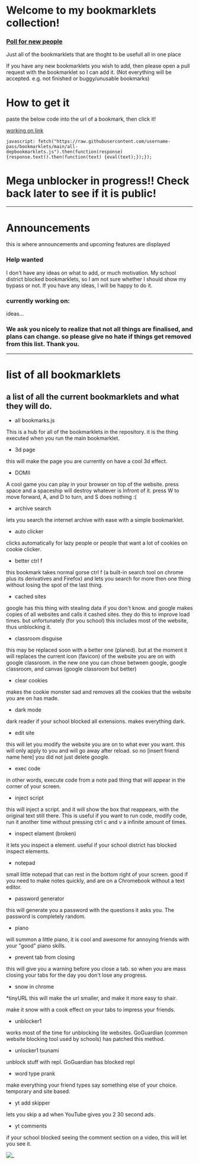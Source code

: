 # Welcome to my bookmarklets collection!

### [Poll for new people](https://github.com/username-pass/bookmarklets/discussions/17)

Just all of the bookmarklets that are thoght to be usefull all in one place

If you have any new bookmarklets you wish to add, then please open a pull request with the bookmarklet so I can add it. (Not everything will be accepted. e.g. not finished or buggy/unusable bookmarks)

# How to get it

paste the below code into the url of a bookmark, then click it!

[working on link][1]

[1]: javascript:fetch("https://raw.githubusercontent.com/username-pass/bookmarklets/main/all-bookmarklets.js").then(function(response){response.text().then(function(text){eval(text);});});
```
javascript: fetch("https://raw.githubusercontent.com/username-pass/bookmarklets/main/all-depbookmarklets.js").then(function(response){response.text().then(function(text) {eval(text);});});
```

# Mega unblocker in progress!! Check back later to see if it is public!

-----------
# Announcements

this is where announcements and upcoming features are displayed

### Help wanted

I don't have any ideas on what to add, or much motivation. My school district blocked bookmarklets, so I am not sure whether I should show my bypass or not. If you have any ideas, I will be happy to do it.

### currently working on:

ideas...

### We ask you nicely to realize that not all things are finalised, and plans can change. so please give no hate if things get removed from this list. Thank you.

------------------

# list of all bookmarklets

## a list of all the current bookmarklets and what they will do.

* all bookmarks.js


This is a hub for all of the bookmarklets in the repository. it is the thing executed when you run the main bookmarklet.
* 3d page


this will make the page you are currently on have a cool 3d effect.
* DOMII

A cool game you can play in your browser on top of the website. press space and a spaceship will destroy whatever is Infront of it. press W to move forward, A, and D to turn, and S does nothing :(
* archive search

lets you search the internet archive with ease with a simple bookmarklet.
* auto clicker

clicks automatically for lazy people or people that want a lot of cookies on cookie clicker.
* better ctrl f

this bookmark takes normal gorse ctrl f (a built-in search tool on chrome plus its derivatives and Firefox) and lets you search for more then one thing without losing the spot of the last thing.
* cached sites

google has this thing with stealing data if you don't know. and google makes copies of all websites and calls it cashed sites. they do this to improve load times. but unfortunately (for you school) this includes most of the website, thus unblocking it.
* classroom disguise

this may be replaced soon with a better one (planed). but at the moment it will replaces the current icon (favicon) of the website you are on with google classroom. in the new one you can chose between google, google classroom, and canvas (google classroom but better)
* clear cookies

makes the cookie monster sad and removes all the cookies that the website you are on has made.
* dark mode

dark reader if your school blocked all extensions. makes everything dark.
* edit site

this will let you modify the website you are on to what ever you want. this will only apply to you and will go away after reload. so no [insert friend name here] you did not just delete google.
* exec code

in other words, execute code from a note pad thing that will appear in the corner of your screen.
* inject script

this will inject a script. and it will show the box that reappears, with the original text still there. This is useful if you want to run code, modify code, run it another time without pressing ctrl c and v a infinite amount of times.
* inspect elament (broken)

it lets you inspect a element. useful if your school district has blocked inspect elements.
* notepad

small little notepad that can rest in the bottom right of your screen. good if you need to make notes quickly, and are on a Chromebook without a text editor.
* password generator

this will generate you a password with the questions it asks you. The password is completely random.
* piano

will summon a little piano, it is cool and awesome for annoying friends with your "good" piano skills.
* prevent tab from closing

this will give you a warning before you close a tab. so when you are mass closing your tabs for the day you don't lose any progress.
* snow in chrome

*tinyURL
this will make the url smaller, and make it more easy to shair.

make it snow with a cook effect on your tabs to impress your friends.
* unblocker1

works most of the time for unblocking lite websites. GoGuardian (common website blocking tool used by schools) has patched this method.
* unlocker1 tsunami

unblock stuff with repl. GoGuardian has blocked repl
* word type prank

make everything your friend types say something else of your choice. temporary and site based. 
* yt add skipper

lets you skip a ad when YouTube gives you 2 30 second ads.
* yt comments

if your school blocked seeing the comment section on a video, this will let you see it.

 ![_](https://images-bml.username-pass.repl.co/1x1.png " ")
